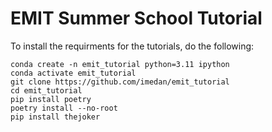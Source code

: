 # EMIT Summer School Tutorial
To install the requirments for the tutorials, do the following:
```
conda create -n emit_tutorial python=3.11 ipython
conda activate emit_tutorial
git clone https://github.com/imedan/emit_tutorial
cd emit_tutorial
pip install poetry
poetry install --no-root
pip install thejoker
```
